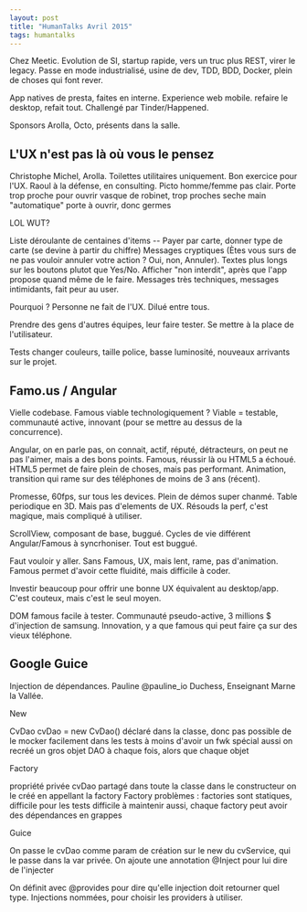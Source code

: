 ```yaml
---
layout: post
title: "HumanTalks Avril 2015"
tags: humantalks
---
```


Chez Meetic. Evolution de SI, startup rapide, vers un truc plus REST, virer le
legacy. Passe en mode industrialisé, usine de dev, TDD, BDD, Docker, plein de
choses qui font rever.

App natives de presta, faites en interne. Experience web mobile. refaire le
desktop, refait tout. Challengé par Tinder/Happened.

Sponsors Arolla, Octo, présents dans la salle.

## L'UX n'est pas là où vous le pensez

Christophe Michel, Arolla. 
Toilettes utilitaires uniquement. Bon exercice pour l'UX.
Raoul à la défense, en consulting.
Picto homme/femme pas clair.
Porte trop proche pour ouvrir
vasque de robinet, trop proches
seche main "automatique"
porte à ouvrir, donc germes

LOL WUT?

Liste déroulante de centaines d'items --
Payer par carte, donner type de carte (se devine à partir du chiffre)
Messages cryptiques (Ètes vous surs de ne pas vouloir annuler votre action
? Oui, non, Annuler). Textes plus longs sur les boutons plutot que Yes/No.
Afficher "non interdit", après que l'app propose quand même de le faire.
Messages très techniques, messages intimidants, fait peur au user.

Pourquoi ? Personne ne fait de l'UX. Dilué entre tous.

Prendre des gens d'autres équipes, leur faire tester. Se mettre à la place de
l'utilisateur.


Tests changer couleurs, taille police, basse luminosité, nouveaux arrivants sur
le projet.

## Famo.us / Angular

Vielle codebase. Famous viable technologiquement ? Viable = testable,
communauté active, innovant (pour se mettre au dessus de la concurrence).

Angular, on en parle pas, on connait, actif, réputé, détracteurs, on peut ne
pas l'aimer, mais a des bons points.
Famous, réussir là ou HTML5 a échoué. HTML5 permet de faire plein de choses,
mais pas performant. Animation, transition qui rame sur des téléphones de moins
de 3 ans (récent).

Promesse, 60fps, sur tous les devices. Plein de démos super chanmé. Table
periodique en 3D. Mais pas d'elements de UX. Résouds la perf, c'est magique,
mais compliqué à utiliser.

ScrollView, composant de base, buggué. Cycles de vie différent Angular/Famous
à syncrhoniser. Tout est buggué.

Faut vouloir y aller. Sans Famous, UX, mais lent, rame, pas d'animation. Famous
permet d'avoir cette fluidité, mais difficile à coder.

Investir beaucoup pour offrir une bonne UX équivalent au desktop/app. C'est
couteux, mais c'est le seul moyen. 

DOM famous facile à tester. Communauté pseudo-active, 3 millions $ d'injection
de samsung. Innovation, y a que famous qui peut faire ça sur des vieux
téléphone.


## Google Guice

Injection de dépendances. Pauline @pauline_io
Duchess, Enseignant Marne la Vallée.

New

CvDao cvDao = new CvDao()
déclaré dans la classe, donc pas possible de le mocker facilement dans les
tests à moins d'avoir un fwk spécial
aussi on recréé un gros objet DAO à chaque fois, alors que chaque objet

Factory

propriété privée cvDao partagé dans toute la classe
dans le constructeur on le créé en appellant la factory
Factory problèmes : factories sont statiques, difficile pour les tests
difficile à maintenir aussi, chaque factory peut avoir des dépendances en
grappes

Guice

On passe le cvDao comme param de création sur le new du cvService, qui le passe
dans la var privée. On ajoute une annotation @Inject pour lui dire de
l'injecter

On définit avec @provides pour dire qu'elle injection doit retourner quel type.
Injections nommées, pour choisir les providers à utiliser.



